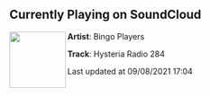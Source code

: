 ## Currently Playing on SoundCloud

[<img align="left" width="100" src="https://i1.sndcdn.com/artworks-surkbHAXZBLg0kr3-bJZYQg-t500x500.jpg">](https://soundcloud.com/bingoplayers/hysteria-radio-284)

**Artist**: Bingo Players 

**Track**: Hysteria Radio 284

Last updated at 09/08/2021 17:04
